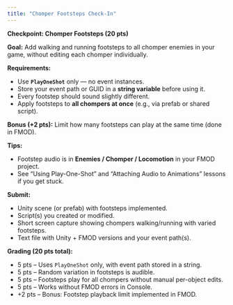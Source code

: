 ```yaml
---
title: "Chomper Footsteps Check-In"
---
```


**Checkpoint: Chomper Footsteps (20 pts)**

**Goal:** Add walking and running footsteps to all chomper enemies in your game, without editing each chomper individually.

**Requirements:**

* Use **`PlayOneShot`** only — no event instances.
* Store your event path or GUID in a **string variable** before using it.
* Every footstep should sound slightly different.
* Apply footsteps to **all chompers at once** (e.g., via prefab or shared script).

**Bonus (+2 pts):** Limit how many footsteps can play at the same time (done in FMOD).

**Tips:**

* Footstep audio is in **Enemies / Chomper / Locomotion** in your FMOD project.
* See “Using Play-One-Shot” and “Attaching Audio to Animations” lessons if you get stuck.

**Submit:**

* Unity scene (or prefab) with footsteps implemented.
* Script(s) you created or modified.
* Short screen capture showing chompers walking/running with varied footsteps.
* Text file with Unity + FMOD versions and your event path(s).

**Grading (20 pts total):**

* 5 pts – Uses `PlayOneShot` only, with event path stored in a string.
* 5 pts – Random variation in footsteps is audible.
* 5 pts – Footsteps play for all chompers without manual per-object edits.
* 5 pts – Works without FMOD errors in Console.
* +2 pts – Bonus: Footstep playback limit implemented in FMOD.


